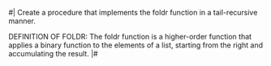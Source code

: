 #|
Create a procedure that implements the foldr function in a tail-recursive manner.

DEFINITION OF FOLDR:
The foldr function is a higher-order function that applies a binary 
function to the elements of a list, starting from the right and accumulating the result. 
|#